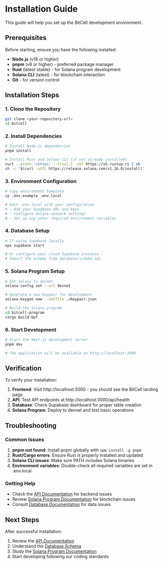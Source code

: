 # Installation Guide

This guide will help you set up the BitCell development environment.

## Prerequisites

Before starting, ensure you have the following installed:

- **Node.js** (v18 or higher)
- **pnpm** (v8 or higher) - preferred package manager
- **Rust** (latest stable) - for Solana program development
- **Solana CLI** (latest) - for blockchain interaction
- **Git** - for version control

## Installation Steps

### 1. Clone the Repository

```bash
git clone <your-repository-url>
cd bitcell
```

### 2. Install Dependencies

```bash
# Install Node.js dependencies
pnpm install

# Install Rust and Solana CLI (if not already installed)
curl --proto '=https' --tlsv1.2 -sSf https://sh.rustup.rs | sh
sh -c "$(curl -sSfL https://release.solana.com/v1.16.0/install)"
```

### 3. Environment Configuration

```bash
# Copy environment template
cp .env.example .env.local

# Edit .env.local with your configuration
# - Add your Supabase URL and keys
# - Configure Solana network settings
# - Set up any other required environment variables
```

### 4. Database Setup

```bash
# If using Supabase locally
npx supabase start

# Or configure your cloud Supabase instance
# Import the schema from database/schema.sql
```

### 5. Solana Program Setup

```bash
# Set Solana to devnet
solana config set --url devnet

# Generate a new keypair for development
solana-keygen new --outfile ./keypair.json

# Build the Solana program
cd bitcell-program
cargo build-bpf
```

### 6. Start Development

```bash
# Start the Next.js development server
pnpm dev

# The application will be available at http://localhost:3000
```

## Verification

To verify your installation:

1. **Frontend**: Visit http://localhost:3000 - you should see the BitCell landing page
2. **API**: Test API endpoints at http://localhost:3000/api/health
3. **Database**: Check Supabase dashboard for proper table creation
4. **Solana Program**: Deploy to devnet and test basic operations

## Troubleshooting

### Common Issues

1. **pnpm not found**: Install pnpm globally with `npm install -g pnpm`
2. **Rust/Cargo errors**: Ensure Rust is properly installed and updated
3. **Solana CLI issues**: Make sure PATH includes Solana binaries
4. **Environment variables**: Double-check all required variables are set in .env.local

### Getting Help

- Check the [API Documentation](./api/README.md) for backend issues
- Review [Solana Program Documentation](./solana/README.md) for blockchain issues
- Consult [Database Documentation](./database/README.md) for data issues

## Next Steps

After successful installation:

1. Review the [API Documentation](./api/README.md)
2. Understand the [Database Schema](./database/README.md)
3. Study the [Solana Program Documentation](./solana/README.md)
4. Start developing following our coding standards
